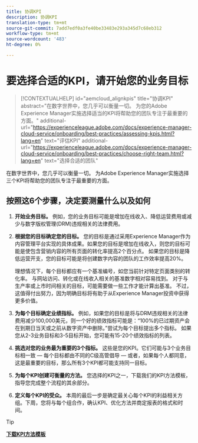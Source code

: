 ```yaml
---
title: 协调KPI
description: 协调KPI
translation-type: tm+mt
source-git-commit: 7add7edf0a3fe40be33483e293a345d7c68eb312
workflow-type: tm+mt
source-wordcount: '483'
ht-degree: 0%

---
```




# 要选择合适的KPI，请开始您的业务目标

>[!CONTEXTUALHELP]
>id="aemcloud_alignkpis"
>title="协调KPI"
>abstract="在数字世界中，您几乎可以衡量一切。 为您的Adobe Experience Manager实施选择适当的KPI将帮助您的团队专注于最重要的方面。"
>additional-url="https://experienceleague.adobe.com/docs/experience-manager-cloud-service/onboarding/best-practices/assessing-kpis.html?lang=en" text="评估KPI"
>additional-url="https://experienceleague.adobe.com/docs/experience-manager-cloud-service/onboarding/best-practices/choose-right-team.html?lang=en" text="选择合适的团队"

在数字世界中，您几乎可以衡量一切。 为Adobe Experience Manager实施选择三个KPI将帮助您的团队专注于最重要的方面。


## **按照这6个步骤，决定要测量什么以及如何**


1. **开始业务目标。** 例如，您的业务目标可能是增加在线收入、降低运营费用或减少与数字版权管理(DRM)违规相关的法律费用。

1. **根据您的目标确定您的目标。** 您的目标是通过采用Experience Manager作为内容管理平台实现的具体成果。如果您的目标是增加在线收入，则您的目标可能是使包含营销内容的所有页面的转化率提高2个百分点。 如果您的目标是降低运营开支，您的目标可能是将创建数字内容的团队的工作效率提高20%。

   理想情况下，每个目标都应有一个基准编号，如您当前针对特定页面类别的转化率。 与网站访问、转化或在线收入相关的基准数字相对容易找到。 对于与生产率或上市时间相关的目标，可能需要做一些工作才能计算出基准。 不过，这值得付出努力，因为明确目标将有助于从Experience Manager投资中获得更多价值。

1. **为每个目标确定业绩指标。** 例如，如果您的目标是将与DRM违规相关的法律费用减少100,000美元，则一个好的绩效指标可能是：“100%的已过期资产会在到期日当天或之前从数字资产中删除。”尝试为每个目标提出多个指标。 如果您从2-3业务目标和3-5目标开始，您可能有15-20个绩效指标的列表。

1. **挑选对您的业务最为重要的3个指标。** 这些是您的KPI。它们可能与3个业务目标相一致 — 每个目标都由不同的C级高管倡导 — 或者，如果每个人都同意，这是最重要的目标，那么所有3个KPI都可能支持同一目标。

1. **为每个KPI创建可衡量的方法。** 您选择的KPI之一，下载我们的KPI方法模板，指导您完成整个流程的其余部分。

1. **定义每个KPI的受众。** 本周的最后一步是确定最关心每个KPI的利益相关方组。下周，您将与每个组合作，确认KPI、优化方法并商定报表的格式和时间。

>[!TIP]
>
>[**下载KPI方法模板**](https://experienceleague.adobe.com/welcome/aem/assets/img/KPI_Methodology_Template.png)